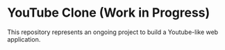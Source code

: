 # YouTube Clone (Work in Progress)
This repository represents an ongoing project to build a Youtube-like web application.
